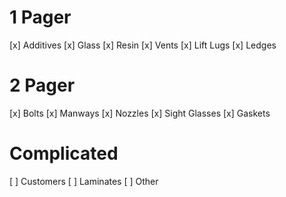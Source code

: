 # 1 Pager
[x] Additives
[x] Glass
[x] Resin
[x] Vents
[x] Lift Lugs
[x] Ledges

# 2 Pager
[x] Bolts
[x] Manways
[x] Nozzles
[x] Sight Glasses
[x] Gaskets

# Complicated
[ ] Customers
[ ] Laminates
[ ] Other